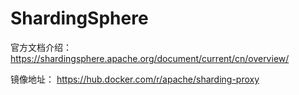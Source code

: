 # ShardingSphere

官方文档介绍：https://shardingsphere.apache.org/document/current/cn/overview/

镜像地址： https://hub.docker.com/r/apache/sharding-proxy
